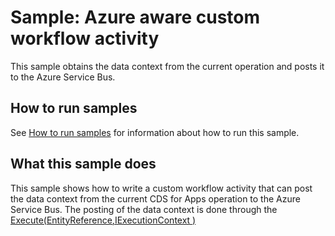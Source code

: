 # Sample: Azure aware custom workflow activity

This sample obtains the data context from the current operation and posts it to the Azure Service Bus.

## How to run samples

See [How to run samples](../../../How-to-run-samples.md) for information about how to run this sample.

## What this sample does

This sample shows how to write a custom workflow activity that can post the data context from the current CDS for Apps operation to the Azure Service Bus. The posting of the data context is done through the [Execute(EntityReference,IExecutionContext )](https://docs.microsoft.com/en-us/dotnet/api/microsoft.xrm.sdk.iserviceendpointnotificationservice.execute?view=dynamics-general-ce-9#Microsoft_Xrm_Sdk_IServiceEndpointNotificationService_Execute_Microsoft_Xrm_Sdk_EntityReference_Microsoft_Xrm_Sdk_IExecutionContext_)
